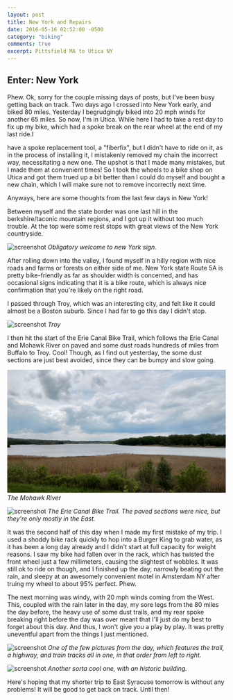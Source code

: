 ```yaml
---
layout: post
title: New York and Repairs
date: 2016-05-16 02:52:00 -0500
category: "biking"
comments: true
excerpt: Pittsfield MA to Utica NY
---
```

## Enter: New York

Phew. Ok, sorry for the couple missing days of posts, but I've been busy getting back on track. Two days ago I crossed into New York early, and biked 80 miles. Yesterday I begrudgingly biked into 20 mph winds for another 65 miles. So now, I'm in Utica. While here I had to take a rest day to fix up my bike, which had a spoke break on the rear wheel at the end of my last ride.I

 have a spoke replacement tool, a "fiberfix", but I didn't have to ride on it, as in the process of installing it, I mistakenly removed my chain the incorrect way, necessitating a new one. The upshot is that I made many mistakes, but I made them at convenient times! So I took the wheels to a bike shop on Utica and got them trued up a bit better than I could do myself and bought a new chain, which I will make sure not to remove incorrectly next time.

Anyways, here are some thoughts from the last few days in New York!

Between myself and the state border was one last hill in the berkshire/taconic mountain regions, and I got up it without too much trouble. At the top were some rest stops with great views of the New York countryside.

![screenshot](https://raw.githubusercontent.com/glenlovett/glenlovett.github.io/master/assets/IMG_20160514_093429526.jpg)
*Obligatory welcome to new York sign.*

After rolling down into the valley, I found myself in a hilly region with nice roads and farms or forests on either side of me. New York state Route 5A is pretty bike-friendly as far as shoulder width is concerned, and has occasional signs indicating that it is a bike route, which is always nice confirmation that you're likely on the right road.

I passed through Troy, which was an interesting city, and felt like it could almost be a Boston suburb. Since I had far to go this day I didn't stop.

![screenshot](https://raw.githubusercontent.com/glenlovett/glenlovett.github.io/master/assets/IMG_20160514_125004983_HDR.jpg)
*Troy*

I then hit the start of the Erie Canal Bike Trail, which follows the Erie Canal and Mohawk River on paved and some dust roads hundreds of miles from Buffalo to Troy. Cool! Though, as I find out yesterday, the some dust sections are just best avoided, since they can be bumpy and slow going.

![screenshot](https://raw.githubusercontent.com/glenlovett/glenlovett.github.io/master/assets/IMG_20160514_140907016_HDR.jpg)
*The Mohawk River*

![screenshot](https://raw.githubusercontent.com/glenlovett/glenlovett.github.io/master/assets/IMG_20160514_151118673.jpg)
*The Erie Canal Bike Trail. The paved sections were nice, but they're only mostly in the East.*

It was the second half of this day when I made my first mistake of my trip. I used a shoddy bike rack quickly to hop into a Burger King to grab water, as it has been a long day already and I didn't start at full capacity for weight reasons. I saw my bike had fallen over in the rack, which has twisted the front wheel just a few millimeters, causing the slightest of wobbles. It was still ok to ride on though, and I finished up the day, narrowly beating out the rain, and sleepy at an awesomely convenient motel in Amsterdam NY after truing my wheel to about 95% perfect. Phew.

The next morning was windy, with 20 mph winds coming from the West. This, coupled with the rain later in the day, my sore legs from the 80 miles the day before, the heavy use of some dust trails, and my rear spoke breaking right before the day was over meant that I'll just do my best to forget about this day. And thus, I won't give you a play by play. It was pretty uneventful apart from the things I just mentioned.

![screenshot](https://raw.githubusercontent.com/glenlovett/glenlovett.github.io/master/assets/IMG_20160515_104948645_HDR.jpg)
*One of the few pictures from the day, which features the trail, a highway, and train tracks all in one, in that order from left to right.*

![screenshot](https://raw.githubusercontent.com/glenlovett/glenlovett.github.io/master/assets/IMG_20160515_143831894.jpg)
*Another sorta cool one, with an historic building.*

Here's hoping that my shorter trip to East Syracuse tomorrow is without any problems! It will be good to get back on track. Until then!
